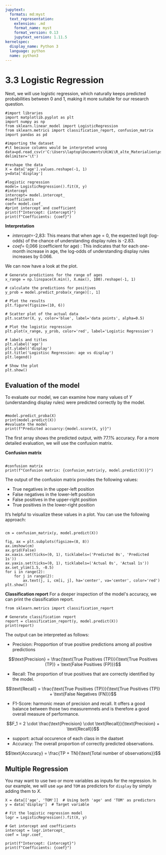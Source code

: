 ```yaml
---
jupytext:
  formats: md:myst
  text_representation:
    extension: .md
    format_name: myst
    format_version: 0.13
    jupytext_version: 1.11.5
kernelspec:
  display_name: Python 3
  language: python
  name: python3
---
```


# 3.3 Logistic Regression

Next, we will use logistic regression, which naturally keeps predicted probabilities between 0 and 1, making it more suitable for our research question.

```{code-cell}
#import libraries
import matplotlib.pyplot as plt
import numpy as np
from sklearn.linear_model import LogisticRegression
from sklearn.metrics import classification_report, confusion_matrix
import pandas as pd

#importing the dataset
#\t because columns would be interpreted wrong
data=pd.read_csv(r'C:\Users\laptop\Documents\HiWi\R_alte_Materialien\psy111\Seminar\2_3_logistic_regression\FieldDisplayRules.dat', delimiter='\t')

#reshape the data
X = data['age'].values.reshape(-1, 1)
y=data['display']

#logistic regression
model= LogisticRegression().fit(X, y)
#intercept
intercept= model.intercept_
#coefficients
coef= model.coef_
#print intercept and coefficient
print(f"Intercept: {intercept}")
print(f"Coefficients: {coef}")
```
**Interpretation**
- *intercept*=-2,83: This means that when age = 0, the expected logit (log-odds) of the chance of understanding display rules is -2.83.
- *coef*= 0,066 (coefficient for age) : This indicates that for each one-month increase in age, the log-odds of understanding display rules increases by 0.066.

We can now have a look at the plot.

```{code-cell}
# Generate predictions for the range of ages
x_range = np.linspace(X.min(), X.max(), 100).reshape(-1, 1)

# calculate the predictions for positives
y_prob = model.predict_proba(x_range)[:, 1]  

# Plot the results
plt.figure(figsize=(10, 6))

# Scatter plot of the actual data
plt.scatter(X, y, color='blue', label='data points', alpha=0.5)

# Plot the logistic regression
plt.plot(x_range, y_prob, color='red', label='Logistic Regression')

# labels and titles
plt.xlabel('age')
plt.ylabel('display')
plt.title('Logistisc Regression: age vs display')
plt.legend()

# Show the plot
plt.show()
```
## Evaluation of the model
To evaluate our model, we can examine how many values of $Y$ (understanding display rules) were predicted correctly by the model.

```{code-cell}

#model.predict_proba(X)
print(model.predict(X))
#evaluate the model
print(f"Predicted accuarcy:{model.score(X, y)}")

```
The first array shows the predicted output, with 77.1% accuracy. For a more detailed evaluation, we will use the confusion matrix. 

**Confusion matrix**

```{code-cell}

#confusion matrix
print(f"Confusion matrix: {confusion_matrix(y, model.predict(X))}")

```

The output of the confusion matrix provides the following values:

- True negatives in the upper-left position
- False negatives in the lower-left position
- False positives in the upper-right position
- True positives in the lower-right position

It’s helpful to visualize these values in a plot. You can use the following approach:

```{code-cell}

cm = confusion_matrix(y, model.predict(X))

fig, ax = plt.subplots(figsize=(8, 8))
ax.imshow(cm)
ax.grid(False)
ax.xaxis.set(ticks=(0, 1), ticklabels=('Predicted 0s', 'Predicted 1s'))
ax.yaxis.set(ticks=(0, 1), ticklabels=('Actual 0s', 'Actual 1s'))
ax.set_ylim(1.5, -0.5)
for i in range(2):
    for j in range(2):
        ax.text(j, i, cm[i, j], ha='center', va='center', color='red')
plt.show()
```
**Classification report**
For a deeper inspection of the model's accuracy, we can print the classification report.

```{code-cell}
from sklearn.metrics import classification_report

# Generate classification report
report = classification_report(y, model.predict(X))
print(report)

```
The output can be interpreted as follows:

- Precision: Propportion of true positive predictions among all positive predictions

$$\text{Precision} = \frac{\text{True Positives (TP)}}{\text{True Positives (TP)} + \text{False Positives (FP)}}$$

- Recall: The proportion of true positives that are correctly identified by the model.

$$\text{Recall} = \frac{\text{True Positives (TP)}}{\text{True Positives (TP)} + \text{False Negatives (FN)}}$$

- F1-Score: harmonic mean of precision and recall. It offers a good balance between those two measuremnets and is therefore a good overall measure of performance.

$$F_1 = 2 \cdot \frac{\text{Precision} \cdot \text{Recall}}{\text{Precision} + \text{Recall}}$$

- support: actual occurence of each class in the daatset
- Accuracy: The overall proportion of correctly predicted observations.

$$\text{Accuracy} = \frac{TP + TN}{\text{Total number of observations}}$$



## Multiple Regression
You may want to use two or more variables as inputs for the regression. In our example, we will use `age` and `TOM` as predictors for `display` by simply adding them to $X$.


```{code-cell}
X = data[['age', 'TOM']]  # Using both 'age' and 'TOM' as predictors
y = data['display']  # Target variable

# Fit the logistic regression model
logr = LogisticRegression().fit(X, y)

# Get intercept and coefficients
intercept = logr.intercept_
coef = logr.coef_

print(f"Intercept: {intercept}")
print(f"Coefficients: {coef}")
```
